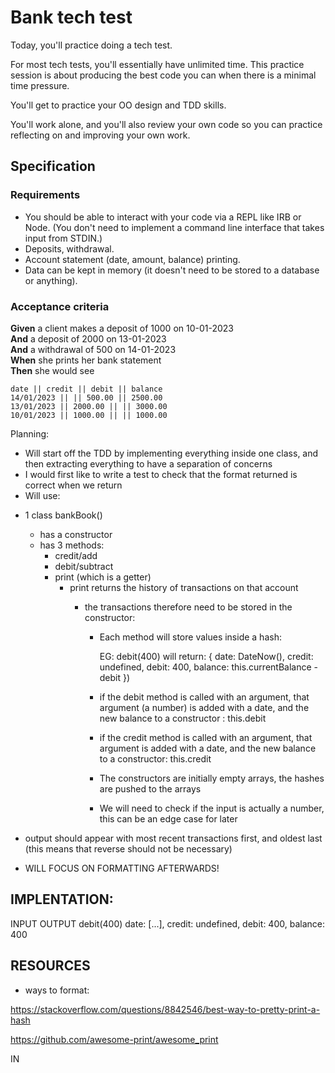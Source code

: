 # Bank tech test

Today, you'll practice doing a tech test.

For most tech tests, you'll essentially have unlimited time.  This practice session is about producing the best code you can when there is a minimal time pressure.

You'll get to practice your OO design and TDD skills.

You'll work alone, and you'll also review your own code so you can practice reflecting on and improving your own work.

## Specification

### Requirements

* You should be able to interact with your code via a REPL like IRB or Node.  (You don't need to implement a command line interface that takes input from STDIN.)
* Deposits, withdrawal.
* Account statement (date, amount, balance) printing.
* Data can be kept in memory (it doesn't need to be stored to a database or anything).

### Acceptance criteria

**Given** a client makes a deposit of 1000 on 10-01-2023  
**And** a deposit of 2000 on 13-01-2023  
**And** a withdrawal of 500 on 14-01-2023  
**When** she prints her bank statement  
**Then** she would see

```
date || credit || debit || balance
14/01/2023 || || 500.00 || 2500.00
13/01/2023 || 2000.00 || || 3000.00
10/01/2023 || 1000.00 || || 1000.00
```



Planning:
* Will start off the TDD by implementing everything inside one class, and then extracting everything to have a separation of concerns
* I would first like to write a test to check that the format returned is correct when we return 
* Will use: 

- 1 class bankBook()
  - has a constructor
  - has 3 methods:
    - credit/add
    - debit/subtract
    - print (which is a getter)
      - print returns the history of transactions on that account
        - the transactions therefore need to be stored in the constructor:

          - Each method will store values inside a hash:
          
            EG: debit(400) will return: {
              date: DateNow(), 
              credit: undefined, 
              debit: 400, 
              balance: this.currentBalance - debit
              })

          - if the debit method is called with an argument, that argument (a number) is added with a date, and the new balance to a constructor : this.debit
          - if the credit method is called with an argument, that argument is added with a date, and the new balance to a constructor: this.credit

          - The constructors are initially empty arrays, the hashes are pushed to the arrays

          - We will need to check if the input is actually a number, this can be an edge case for later
          
- output should appear with most recent transactions first, and oldest last (this means that reverse should not be necessary)

- WILL FOCUS ON FORMATTING AFTERWARDS!


## IMPLENTATION:

INPUT                       OUTPUT
debit(400)                  date: [...], credit: undefined, debit: 400, balance: 400




## RESOURCES

* ways to format: 

https://stackoverflow.com/questions/8842546/best-way-to-pretty-print-a-hash

https://github.com/awesome-print/awesome_print

IN